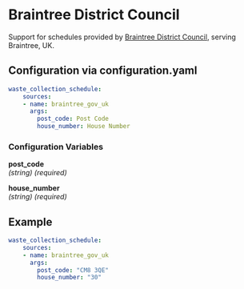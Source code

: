 # Braintree District Council

Support for schedules provided by [Braintree District Council](https://www.braintree.gov.uk/xfp/form/554), serving Braintree, UK.

## Configuration via configuration.yaml

```yaml
waste_collection_schedule:
    sources:
    - name: braintree_gov_uk
      args:
        post_code: Post Code
        house_number: House Number
```

### Configuration Variables

**post_code**<br>
*(string) (required)*

**house_number**<br>
*(string) (required)*

## Example

```yaml
waste_collection_schedule:
    sources:
    - name: braintree_gov_uk
      args:
        post_code: "CM8 3QE"
        house_number: "30"
```
